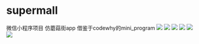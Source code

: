 # supermall
微信小程序项目
仿蘑菇街app
借鉴于codewhy的mini_program
![](https://ae01.alicdn.com/kf/H41d8b37e1c384786a3f7872804c14fe8e.png)
![](https://ae01.alicdn.com/kf/H72362fe1f368402884b6de9eddf6597dZ.png)
![](https://ae01.alicdn.com/kf/Hc14563f4040749a4a0cfe550b5c41a388.png)
![](https://ae01.alicdn.com/kf/Hc87b652af8f343349c3b4374fcbff9c7H.png)
![](https://ae01.alicdn.com/kf/H7fc96f4e5381436aa282c24ee7a2d949B.png)
![](https://ae01.alicdn.com/kf/Hd10588ed37cf4737beac598478d0218ar.png)
